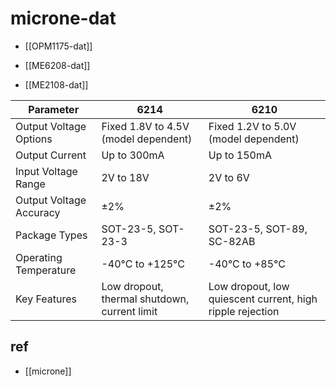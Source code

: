 
# microne-dat


- [[OPM1175-dat]] 

- [[ME6208-dat]] 
- [[ME2108-dat]] 


| **Parameter**           | 6214                                         | 6210                                                      |
| ----------------------- | -------------------------------------------- | --------------------------------------------------------- |
| Output Voltage Options  | Fixed 1.8V to 4.5V (model dependent)         | Fixed 1.2V to 5.0V (model dependent)                      |
| Output Current          | Up to 300mA                                  | Up to 150mA                                               |
| Input Voltage Range     | 2V to 18V                                    | 2V to 6V                                                  |
| Output Voltage Accuracy | ±2%                                          | ±2%                                                       |
| Package Types           | SOT-23-5, SOT-23-3                           | SOT-23-5, SOT-89, SC-82AB                                 |
| Operating Temperature   | -40°C to +125°C                              | -40°C to +85°C                                            |
| Key Features            | Low dropout, thermal shutdown, current limit | Low dropout, low quiescent current, high ripple rejection |


## ref 

- [[microne]]